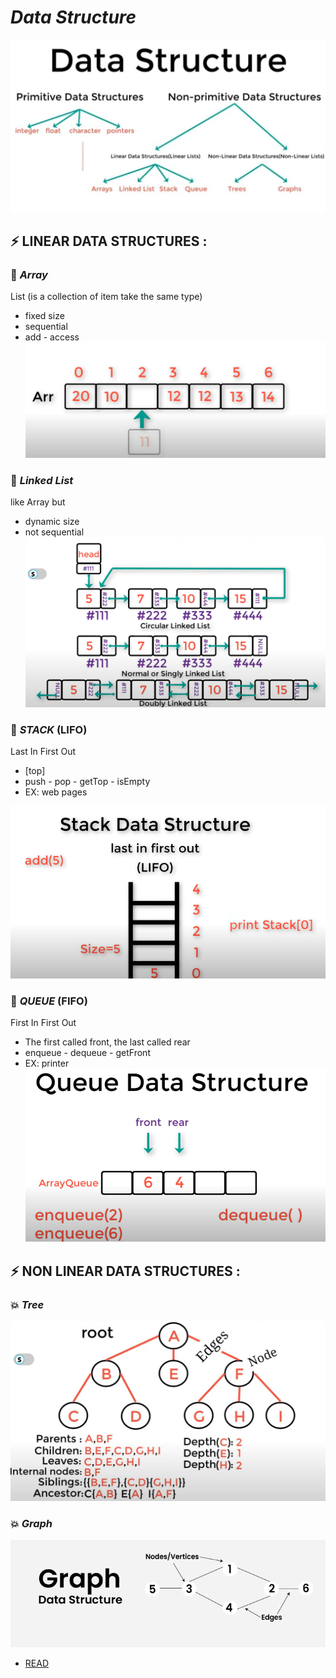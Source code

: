 # *Data Structure*
![data_structure](images/dataStracture2.jpeg)


## ⚡ LINEAR DATA STRUCTURES :

### 👾 *Array*

List (is a collection of item take the same type)
- fixed size 
- sequential
- add - access
![array](images/array1.png)


### 👾 *Linked List*

like Array but 
- dynamic size
- not sequential
![linked_list](images/linked_list.PNG)


### 👾 *STACK* (LIFO)
Last In First Out
- [top]
- push - pop - getTop - isEmpty
- EX: web pages

![stack](images/stack.png)


### 👾 *QUEUE* (FIFO)
First In First Out
- The first called front, the last called rear
- enqueue - dequeue - getFront
- EX: printer
![queue](images/queue.png)

## ⚡ NON LINEAR DATA STRUCTURES :

### 💥 *Tree*

![tree](images/tree.jpeg)

### 💥 *Graph*

![graph](images/graph.png)

- [READ](https://www.programiz.com/dsa/data-structure-types)

